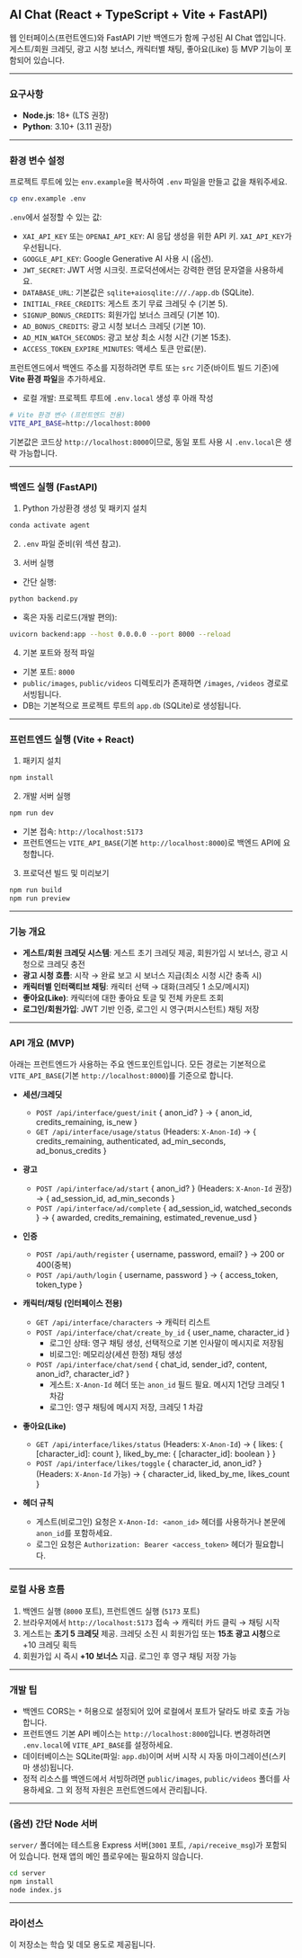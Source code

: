 ## AI Chat (React + TypeScript + Vite + FastAPI)

웹 인터페이스(프런트엔드)와 FastAPI 기반 백엔드가 함께 구성된 AI Chat 앱입니다. 게스트/회원 크레딧, 광고 시청 보너스, 캐릭터별 채팅, 좋아요(Like) 등 MVP 기능이 포함되어 있습니다.

---

### 요구사항
- **Node.js**: 18+ (LTS 권장)
- **Python**: 3.10+ (3.11 권장)

---

### 환경 변수 설정
프로젝트 루트에 있는 `env.example`을 복사하여 `.env` 파일을 만들고 값을 채워주세요.

```bash
cp env.example .env
```

`.env`에서 설정할 수 있는 값:
- `XAI_API_KEY` 또는 `OPENAI_API_KEY`: AI 응답 생성을 위한 API 키. `XAI_API_KEY`가 우선됩니다.
- `GOOGLE_API_KEY`: Google Generative AI 사용 시 (옵션).
- `JWT_SECRET`: JWT 서명 시크릿. 프로덕션에서는 강력한 랜덤 문자열을 사용하세요.
- `DATABASE_URL`: 기본값은 `sqlite+aiosqlite:///./app.db` (SQLite).
- `INITIAL_FREE_CREDITS`: 게스트 초기 무료 크레딧 수 (기본 5).
- `SIGNUP_BONUS_CREDITS`: 회원가입 보너스 크레딧 (기본 10).
- `AD_BONUS_CREDITS`: 광고 시청 보너스 크레딧 (기본 10).
- `AD_MIN_WATCH_SECONDS`: 광고 보상 최소 시청 시간 (기본 15초).
- `ACCESS_TOKEN_EXPIRE_MINUTES`: 액세스 토큰 만료(분).

프런트엔드에서 백엔드 주소를 지정하려면 루트 또는 `src` 기준(바이트 빌드 기준)에 **Vite 환경 파일**을 추가하세요.

- 로컬 개발: 프로젝트 루트에 `.env.local` 생성 후 아래 작성
```bash
# Vite 환경 변수 (프런트엔드 전용)
VITE_API_BASE=http://localhost:8000
```

기본값은 코드상 `http://localhost:8000`이므로, 동일 포트 사용 시 `.env.local`은 생략 가능합니다.

---

### 백엔드 실행 (FastAPI)
1) Python 가상환경 생성 및 패키지 설치
```bash
conda activate agent
```

2) `.env` 파일 준비(위 섹션 참고).

3) 서버 실행
- 간단 실행:
```bash
python backend.py
```
- 혹은 자동 리로드(개발 편의):
```bash
uvicorn backend:app --host 0.0.0.0 --port 8000 --reload
```

4) 기본 포트와 정적 파일
- 기본 포트: `8000`
- `public/images`, `public/videos` 디렉토리가 존재하면 `/images`, `/videos` 경로로 서빙됩니다.
- DB는 기본적으로 프로젝트 루트의 `app.db` (SQLite)로 생성됩니다.

---

### 프런트엔드 실행 (Vite + React)
1) 패키지 설치
```bash
npm install
```

2) 개발 서버 실행
```bash
npm run dev
```
- 기본 접속: `http://localhost:5173`
- 프런트엔드는 `VITE_API_BASE`(기본 `http://localhost:8000`)로 백엔드 API에 요청합니다.

3) 프로덕션 빌드 및 미리보기
```bash
npm run build
npm run preview
```

---

### 기능 개요
- **게스트/회원 크레딧 시스템**: 게스트 초기 크레딧 제공, 회원가입 시 보너스, 광고 시청으로 크레딧 충전
- **광고 시청 흐름**: 시작 → 완료 보고 시 보너스 지급(최소 시청 시간 충족 시)
- **캐릭터별 인터랙티브 채팅**: 캐릭터 선택 → 대화(크레딧 1 소모/메시지)
- **좋아요(Like)**: 캐릭터에 대한 좋아요 토글 및 전체 카운트 조회
- **로그인/회원가입**: JWT 기반 인증, 로그인 시 영구(퍼시스턴트) 채팅 저장

---

### API 개요 (MVP)
아래는 프런트엔드가 사용하는 주요 엔드포인트입니다. 모든 경로는 기본적으로 `VITE_API_BASE`(기본 `http://localhost:8000`)를 기준으로 합니다.

- **세션/크레딧**
  - `POST /api/interface/guest/init` { anon_id? } → { anon_id, credits_remaining, is_new }
  - `GET /api/interface/usage/status` (Headers: `X-Anon-Id`) → { credits_remaining, authenticated, ad_min_seconds, ad_bonus_credits }
- **광고**
  - `POST /api/interface/ad/start` { anon_id? } (Headers: `X-Anon-Id` 권장) → { ad_session_id, ad_min_seconds }
  - `POST /api/interface/ad/complete` { ad_session_id, watched_seconds } → { awarded, credits_remaining, estimated_revenue_usd }
- **인증**
  - `POST /api/auth/register` { username, password, email? } → 200 or 400(중복)
  - `POST /api/auth/login` { username, password } → { access_token, token_type }
- **캐릭터/채팅 (인터페이스 전용)**
  - `GET /api/interface/characters` → 캐릭터 리스트
  - `POST /api/interface/chat/create_by_id` { user_name, character_id }
    - 로그인 상태: 영구 채팅 생성, 선택적으로 기본 인사말이 메시지로 저장됨
    - 비로그인: 메모리상(세션 한정) 채팅 생성
  - `POST /api/interface/chat/send` { chat_id, sender_id?, content, anon_id?, character_id? }
    - 게스트: `X-Anon-Id` 헤더 또는 `anon_id` 필드 필요. 메시지 1건당 크레딧 1 차감
    - 로그인: 영구 채팅에 메시지 저장, 크레딧 1 차감
- **좋아요(Like)**
  - `GET /api/interface/likes/status` (Headers: `X-Anon-Id`) → { likes: { [character_id]: count }, liked_by_me: { [character_id]: boolean } }
  - `POST /api/interface/likes/toggle` { character_id, anon_id? } (Headers: `X-Anon-Id` 가능) → { character_id, liked_by_me, likes_count }

- **헤더 규칙**
  - 게스트(비로그인) 요청은 `X-Anon-Id: <anon_id>` 헤더를 사용하거나 본문에 `anon_id`를 포함하세요.
  - 로그인 요청은 `Authorization: Bearer <access_token>` 헤더가 필요합니다.

---

### 로컬 사용 흐름
1) 백엔드 실행 (`8000` 포트), 프런트엔드 실행 (`5173` 포트)
2) 브라우저에서 `http://localhost:5173` 접속 → 캐릭터 카드 클릭 → 채팅 시작
3) 게스트는 **초기 5 크레딧** 제공. 크레딧 소진 시 회원가입 또는 **15초 광고 시청**으로 +10 크레딧 획득
4) 회원가입 시 즉시 **+10 보너스** 지급. 로그인 후 영구 채팅 저장 가능

---

### 개발 팁
- 백엔드 CORS는 `*` 허용으로 설정되어 있어 로컬에서 포트가 달라도 바로 호출 가능합니다.
- 프런트엔드 기본 API 베이스는 `http://localhost:8000`입니다. 변경하려면 `.env.local`에 `VITE_API_BASE`를 설정하세요.
- 데이터베이스는 SQLite(파일: `app.db`)이며 서버 시작 시 자동 마이그레이션(스키마 생성)됩니다.
- 정적 리소스를 백엔드에서 서빙하려면 `public/images`, `public/videos` 폴더를 사용하세요. 그 외 정적 자원은 프런트엔드에서 관리됩니다.

---

### (옵션) 간단 Node 서버
`server/` 폴더에는 테스트용 Express 서버(`3001` 포트, `/api/receive_msg`)가 포함되어 있습니다. 현재 앱의 메인 플로우에는 필요하지 않습니다.

```bash
cd server
npm install
node index.js
```

---

### 라이선스
이 저장소는 학습 및 데모 용도로 제공됩니다.
